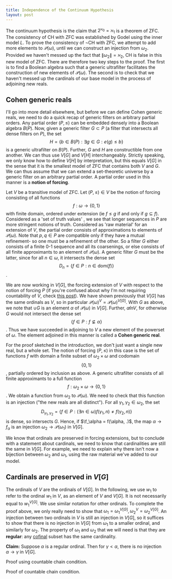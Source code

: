 ```yaml
---
title: Independence of the Continuum Hypothesis
layout: post
---
```


<script type="text/x-mathjax-config"> MathJax.Hub.Config({ tex2jax: { inlineMath: [['$','$'], ['\\(','\\)']], processEscapes: true } }); </script> <script src="https://cdnjs.cloudflare.com/ajax/libs/mathjax/2.7.0/MathJax.js?config=TeX-AMS-MML_HTMLorMML" type="text/javascript"></script>

The continuum hypothesis is the claim that $2^{\aleph_0} = \aleph_1$ is a theorem of ZFC. The consistency of CH with ZFC was established by Godel using the inner model $L$. To prove the consistency of $\lnot$CH with ZFC, we attempt to add more elements to $\mathcal{P}(\omega)$, until we can construct an injection from $\omega_2$. Provided we haven't messed up the fact that $\| \omega_2 \| = \aleph_2$, CH is false in this new model of ZFC. There are therefore two key steps to the proof. The first is to find a Boolean algebra such that a generic ultrafilter facilitates the construction of new elements of $\mathcal{P}(\omega)$. The second is to check that we haven't messed up the cardinals of our base model in the process of adjoining new reals. 

## Cohen generic reals

I'll go into more detail elsewhere, but before we can define Cohen generic reals, we need to do a quick recap of generic filters on arbitrary partial orders. Any partial order $(P, \leq)$ can be embedded densely into a Boolean algebra $B(P)$. Now, given a generic filter $G \subset P$ (a filter that intersects all dense filters on $P$), the set $$H = \{b \in B(P): \exists g \in G: e(g) \leq b\}$$ is a generic ultrafilter on $B(P)$. Further, $G$ and $H$ are constructible from one another. We can thus use $V[G]$ and $V[H]$ interchangeably. Strictly speaking, we only know how to define $V[H]$ by interpretation, but this equals $V[G]$ in the sense that it is the smallest model of ZFC that contains both $V$ and $G$. We can thus assume that we can extend a set-theoretic universe by a generic filter on an arbitrary partial order. A partial order used in this manner is a **notion of forcing**.

Let $V$ be a transitive model of ZFC. Let $(P, \leq) \in V$ be the notion of forcing consisting of all functions $$f : \omega \to \{0,1\}$$ with finite domain, ordered under extension (ie $f \leq g$ if and only if $g \subseteq f$). Considered as a 'set of truth values' , we see that longer sequences in $P$ are more stringent notions of truth. Considered as 'raw material' for an extension of $V$, the partial order consists of approximations to elements of $\mathcal{P}(\omega)$. Note that $p, q \in P$ are compatible only if they have a mutual refinement- so one must be a refinement of the other. So a filter $G$ either consists of a finite 0-1 sequence and all its coarsenings, or else consists of all finite approximants to an element of $\mathcal{P}(\omega)$. A generic filter $G$ must be the latter, since for all $n \in \omega$, it intersects the dense set $$D_n = \{f \in P: n \in \textrm{dom}(f)\}$$.

We are now working in $V[G]$, the forcing extension of $V$ with respect to the notion of forcing $P$ (if you're confused about why I'm not requiring countability of $V$, check [this post](https://hilbert-spaess.github.io/2020/05/24/forcing-frameworks.html)). We have shown previously that $V[G]$ has the same ordinals as $V$, so in particular $\mathcal{P}(\omega)^V = \mathcal{P}(\omega)^{V[G]}$. With $G$ as above, we note that $\cup G$ is an element $\alpha$ of $\mathcal{P}(\omega)$ in $V[G]$. Further, $\alpha \not in V$, for otherwise $G$ would not intersect the dense set $$\{f \in P: f \not \subseteq \alpha\}$$. Thus we have succeeded in adjoining to $V$ a new element of the powerset of $\omega$. The element adjoined in this manner is called a **Cohen generic real**.

For the proof sketched in the introduction, we don't just want a single new real, but a whole set. The notion of forcing $(P, \leq)$ in this case is the set of functions $f$ with domain a finite subset of $\omega_2 \times \omega$ and codomain $$\{0,1\}$$, partially ordered by inclusion as above. A generic ultrafilter consists of all finite approximants to a full function $$f : \omega_2 \times \omega \to \{0,1\}$$. We obtain a function from $\omega_2$ to $\mathcal{P}(\omega)$. We need to check that this function is an injection ("the new reals are all distinct"). For all $\gamma_1, \gamma_2 \in \omega_2$, the set $$D_{\gamma_1, \gamma_2} = \{f \in P: (\exists n \in \omega) f(\gamma_1, n) \neq f(\gamma_2, n)\}$$ is dense, so intersects $G$. Hence, if $\f_\alpha = f(\alpha, .)$, the map $\alpha \to f_\alpha$ is an injection $\omega_2 \to \mathcal{P}(\omega_1)$ in $V[G]$. 

We know that ordinals are preserved in forcing extensions, but to conclude with a statement about cardinals, we need to know that cardinalities are still the same in $V[G]$. For example, we need to explain why there isn't now a bijection between $\omega_2$ and $\omega_1$, using the raw material we've added to our model. 

## Cardinals are preserved in $V[G]$

The ordinals of $V$ are the ordinals of $V[G]$. In the following, we use $w_1$ to refer to the ordinal $w_1$ in $V$, as an element of $V$ and $V[G]$. It is not necessarily equal to $w_1^{V[G]}$. We use similar notation for other ordinals. To complete the proof above, we only really need to show that $\omega_1 = \omega_1^{V[G]}, \omega_2^V = \omega_2^{V[G]}$. An injection between two ordinals in $V$ is still an injection in $V[G]$, so it suffices to show that there is no injection in $V[G]$ from $\omega_1$ to a smaller ordinal, and similarly for $\omega_2$. The property of $\omega_1$ and $\omega_2$ that we will need is that they are **regular**: any [cofinal](https://en.wikipedia.org/wiki/Cofinal_(mathematics)) subset has the same cardinality.

**Claim:** Suppose $\alpha$ is a regular ordinal. Then for $\gamma < \alpha$, there is no injection $\alpha \to \gamma$ in $V[G]$.

Proof using countable chain condition.

Proof of countable chain condition.